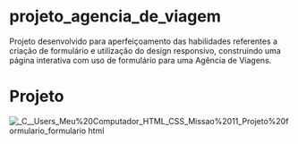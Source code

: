 # projeto_agencia_de_viagem
Projeto desenvolvido para aperfeiçoamento das habilidades referentes a criação de formulário e utilização do design responsivo, construindo uma página interativa com uso de formulário para uma Agência de Viagens.
# Projeto
![_C__Users_Meu%20Computador_HTML_CSS_Missao%2011_Projeto%20formulario_formulario html](https://github.com/lipenspereira39/projeto_agencia_de_viagem/assets/156716339/163ad333-4b94-495b-b393-14f986795f24)

